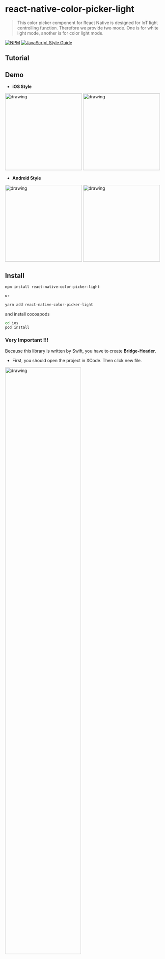 # react-native-color-picker-light

> This color picker component for React Native is designed for IoT light controlling function. Therefore we provide two mode. One is for white light mode, another is for color light mode. 

[![NPM](https://img.shields.io/npm/v/react-native-color-picker-light.svg)](https://www.npmjs.com/package/react-native-color-picker-light) [![JavaScript Style Guide](https://img.shields.io/badge/code_style-standard-brightgreen.svg)](https://standardjs.com)

## Tutorial

## Demo


- **iOS Style**

<img src="https://github.com/JimmyTai/react-native-color-picker-light/blob/master/images/ios-white.png?raw=true" alt="drawing" width="250"/> <img src="https://github.com/JimmyTai/react-native-color-picker-light/blob/master/images/ios-color.png?raw=true" alt="drawing" width="250"/>

- **Android Style**

<img src="https://github.com/JimmyTai/react-native-color-picker-light/blob/master/images/android-white.png?raw=true" alt="drawing" width="250"/> <img src="https://github.com/JimmyTai/react-native-color-picker-light/blob/master/images/android-color.png?raw=true" alt="drawing" width="250"/>

## Install

```bash
npm install react-native-color-picker-light

or

yarn add react-native-color-picker-light
```
and install cocoapods
```bash
cd ios
pod install
```
### Very Important !!!

Because this library is written by Swift, you have to create **Bridge-Header**.

- First, you should open the project in XCode. Then click new file.

<img src="https://github.com/JimmyTai/react-native-color-picker-light/blob/master/images/xcode_setup_01.png?raw=true" alt="drawing" width="70%"/>


- Select Swift File, then click next.

<img src="https://github.com/JimmyTai/react-native-color-picker-light/blob/master/images/xcode_setup_02.png?raw=true" alt="drawing" width="70%"/>

- Name the file as Dummy.swift and click create.

<img src="https://github.com/JimmyTai/react-native-color-picker-light/blob/master/images/xcode_setup_03.png?raw=true" alt="drawing" width="70%"/>

- Finally, Xcode will ask you do you want to create bridge header. Please select Create Bridging Header.

<img src="https://github.com/JimmyTai/react-native-color-picker-light/blob/master/images/xcode_setup_04.png?raw=true" alt="drawing" width="70%"/>

## Usage
```ts
const picker = useRef();

<ColorPicker
  ref={picker}
  type="color"
  style={{ width: 200, height: 200 }}
  onColorChange={color  => {
	console.log('color:', color);
  }}
/>

picker.current.setColor('#f0ce78');

```

## Props

### `type`

Used to choose which type of picker you want.

| Type       | Required | default |
| ---------- | -------- | ------- |
| color \| white | No   | color   |

---

### `onInit`

Callback that is called when picker is ready to use. **You should setColor after the picker finished.**

| Type       | Required | default |
| ---------- | -------- | ------- |
| function   | No       | null    |

---

### `onColorChange`

Callback that is called when the user select a color.

| Type       | Required | default |
| ---------- | -------- | ------- |
| function   | No       | null    |

---

## License

MIT License

Copyright (c) 2020  [JimmyTai](https://github.com/JimmyTai).

Permission is hereby granted, free of charge, to any person
obtaining a copy of this software and associated documentation
files (the “Software”), to deal in the Software without
restriction, including without limitation the rights to use,
copy, modify, merge, publish, distribute, sublicense, and/or sell
copies of the Software, and to permit persons to whom the
Software is furnished to do so, subject to the following
conditions:

The above copyright notice and this permission notice shall be
included in all copies or substantial portions of the Software.

THE SOFTWARE IS PROVIDED “AS IS”, WITHOUT WARRANTY OF ANY KIND,
EXPRESS OR IMPLIED, INCLUDING BUT NOT LIMITED TO THE WARRANTIES
OF MERCHANTABILITY, FITNESS FOR A PARTICULAR PURPOSE AND
NONINFRINGEMENT. IN NO EVENT SHALL THE AUTHORS OR COPYRIGHT
HOLDERS BE LIABLE FOR ANY CLAIM, DAMAGES OR OTHER LIABILITY,
WHETHER IN AN ACTION OF CONTRACT, TORT OR OTHERWISE, ARISING
FROM, OUT OF OR IN CONNECTION WITH THE SOFTWARE OR THE USE OR
OTHER DEALINGS IN THE SOFTWARE.
